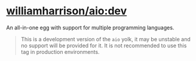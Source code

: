 # [williamharrison/aio:dev](https://hub.docker.com/r/williamharrison/aio)
An all-in-one egg with support for multiple programming languages.

> This is a development version of the `aio` yolk, it may be unstable and no support will be provided for it. It is not recommended to use this tag in production environments.
